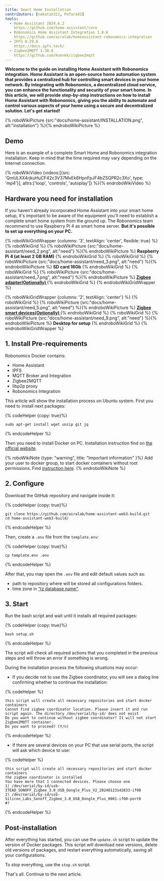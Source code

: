 ```yaml
---
title: Smart Home Installation
contributors: [nakata5321, PaTara43]
tools:
  - Home Assistant 2024.6.2
    https://github.com/home-assistant/core
  - Robonomics Home Assistant Integration 1.8.6
    https://github.com/airalab/homeassistant-robonomics-integration
  - IPFS 0.29.0
    https://docs.ipfs.tech/
  - Zigbee2MQTT 1.38.0
    https://github.com/Koenkk/zigbee2mqtt
---
```


**Welcome to the guide on installing Home Assistant with Robonomics integration. Home Assistant is an open-source home automation system that provides
a centralized hub for controlling smart devices in your home network. By integrating with Robonomics, a decentralized cloud service, you can enhance the functionality and
security of your smart home. In this article, we will provide step-by-step instructions on how to install Home Assistant with Robonomics, giving you the ability to
automate and control various aspects of your home using a secure and decentralized solution. Let's get started!**

{% roboWikiPicture {src:"docs/home-assistant/INSTALLATION.png", alt:"installation"} %}{% endroboWikiPicture %}

## Demo

Here is an example of a complete Smart Home and Robonomics integration installation. Keep in mind that the time required may vary depending on the Internet connection.

{% roboWikiVideo {videos:[{src: 'QmULXX4rjkuHuCF42c3V37MxEk6HpnFpJF4bZSQPR2c3Xo', type: 'mp4'}], attrs:['loop', 'controls', 'autoplay']} %}{% endroboWikiVideo %}

## Hardware you need for installation

If you haven't already incorporated Home Assistant into your smart home setup, it's important to be aware of the equipment you'll need to establish a complete smart home
system from the ground up. The Robonomics team recommend to use Raspberry Pi 4 as smart home server. **But it's possible to set up everything on your PC.**


{% roboWikiGridWrapper {columns: '3', textAlign: 'center', flexible: true} %}
	{% roboWikiGrid %} {% roboWikiPicture {src:"docs/home-assistant/need_2.png", alt:"need"} %}{% endroboWikiPicture %}
	<b>Raspberry Pi 4 (at least 2 GB RAM)</b>
	{% endroboWikiGrid %}
	{% roboWikiGrid %} 	{% roboWikiPicture {src:"docs/home-assistant/need_3.png", alt:"need"} %}{% endroboWikiPicture %}
	<b>SD card 16Gb</b> {% endroboWikiGrid %}
	{% roboWikiGrid %} 	{% roboWikiPicture {src:"docs/home-assistant/need_7.png", alt:"need"} %}{% endroboWikiPicture %}
	<a href="https://www.zigbee2mqtt.io/information/supported_adapters.html" target="_blank"> <b> Zigbee adapter(Optionally) </b> </a>  {% endroboWikiGrid %}
{% endroboWikiGridWrapper %}

{% roboWikiGridWrapper {columns: '2', textAlign: 'center'} %}
	{% roboWikiGrid %} {% roboWikiPicture {src:"docs/home-assistant/need_5.png", alt:"need"} %}{% endroboWikiPicture %}
	 <a href="https://www.zigbee2mqtt.io/supported-devices/" target="_blank"> <b> Zigbee smart devices(Optionally) </b> </a>  {% endroboWikiGrid %}
	{% roboWikiGrid %} 	{% roboWikiPicture {src:"docs/home-assistant/need_9.png", alt:"need"} %}{% endroboWikiPicture %}
	<b>Desktop for setup</b>  {% endroboWikiGrid %}
{% endroboWikiGridWrapper %}


## 1. Install Pre-requirements

Robonomics Docker contains:
- Home Assistant
- IPFS
- MQTT Broker and Integration
- Zigbee2MQTT
- libp2p proxy
- Robonomics Integration

This article will show the installation process on Ubuntu system. First you need to install next packages:


{% codeHelper {copy: true}%}

```
sudo apt-get install wget unzip git jq
```

{% endcodeHelper %}

Then you need to install Docker on PC. Installation instruction find on [the official website](https://docs.docker.com/engine/install/).

{% roboWikiNote {type: "warning", title: "Important information" }%} Add your user to docker group, to start docker containers without root permissions. Find [instruction here](https://docs.docker.com/engine/install/linux-postinstall/). {% endroboWikiNote %}

## 2. Configure

Download the GitHub repository and navigate inside it:


{% codeHelper {copy: true}%}

```
git clone https://github.com/airalab/home-assistant-web3-build.git
cd home-assistant-web3-build/
```

{% endcodeHelper %}

Then, create a `.env` file from the `template.env`:


{% codeHelper {copy: true}%}

```
cp template.env .env
```

{% endcodeHelper %}

After that, you may open the `.env` file and edit default values such as:
- path to repository where will be stored all configurations folders.
- time zone in ["tz database name"](https://en.wikipedia.org/wiki/List_of_tz_database_time_zones).

## 3. Start

Run the bash script and wait until it installs all required packages:

{% codeHelper {copy: true}%}

```
bash setup.sh
```

{% endcodeHelper %}

The script will check all required actions that you completed in the previous steps and will throw an error if something is wrong.

During the installation process the following situations may occur:
- If you decide not to use the Zigbee coordinator, you will see a dialog line confirming whether to continue the installation:

{% codeHelper %}

```
this script will create all necessary repositories and start docker containers
Cannot find zigbee coordinator location. Please insert it and run script again. The directory /dev/serial/by-id/ does not exist
Do you want to continue without zigbee coordinator? It will not start Zigbee2MQTT container.
Do you want to proceed? (Y/n)
```

{% endcodeHelper %}


- If there are several devices on your PC that use serial ports, the script will ask which device to use:

{% codeHelper %}

```
this script will create all necessary repositories and start docker containers
the zigbee coordinator is installed
You have more that 1 connected devices. Please choose one
1) /dev/serial/by-id/usb-ITEAD_SONOFF_Zigbee_3.0_USB_Dongle_Plus_V2_20240123142833-if00
2) /dev/serial/by-id/usb-Silicon_Labs_Sonoff_Zigbee_3.0_USB_Dongle_Plus_0001-if00-port0
#?
```

{% endcodeHelper %}

## Post-installation

After everything has started, you can use the `update.sh` script to update the version of Docker packages. This script will download new versions, 
delete old versions of packages, and restart everything automatically, saving all your configurations.

To stop everything, use the `stop.sh` script.


That's all. Continue to the next article.